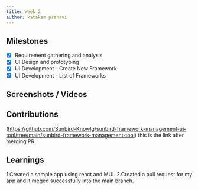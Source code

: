 ```yaml
---
title: Week 2
author: katakam pranavi
---
```


## Milestones
- [X] Requirement gathering and analysis
- [X] UI Design and prototyping
- [x] UI Development - Create New Framework  
- [X] UI Development - List of Frameworks
## Screenshots / Videos 


## Contributions
(https://github.com/Sunbird-Knowlg/sunbird-framework-management-ui-tool/tree/main/sunbird-framework-management-tool) this is the link after merging PR

## Learnings
1.Created a sample app using react and MUI.
2.Created a pull request for my app and it meged successfully into the main branch.